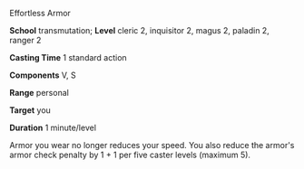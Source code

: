 Effortless Armor

**School** transmutation; **Level** cleric 2, inquisitor 2, magus 2, paladin 2, ranger 2

**Casting Time** 1 standard action

**Components** V, S

**Range** personal

**Target** you

**Duration** 1 minute/level

Armor you wear no longer reduces your speed. You also reduce the armor's armor check penalty by 1 + 1 per five caster levels (maximum 5).

